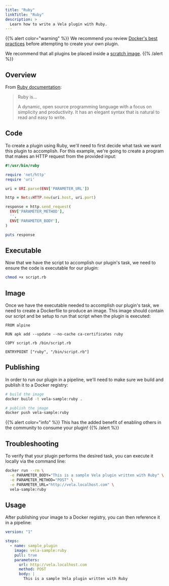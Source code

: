 ```yaml
---
title: "Ruby"
linkTitle: "Ruby"
description: >
  Learn how to write a Vela plugin with Ruby.
---
```


{{% alert color="warning" %}}
We recommend you review [Docker's best practices](https://docs.docker.com/develop/develop-images/dockerfile_best-practices/) before attempting to create your own plugin.

We recommend that all plugins be placed inside a [scratch image](https://hub.docker.com/_/scratch).
{{% /alert %}}

## Overview

From [Ruby documentation](https://www.ruby-lang.org/en/):

> Ruby is...
>
> A dynamic, open source programming language with a focus on simplicity and productivity. It has an elegant syntax that is natural to read and easy to write.

## Code

To create a plugin using Ruby, we'll need to first decide what task we want this plugin to accomplish. For this example, we're going to create a program that makes an HTTP request from the provided input:

```ruby
#!/usr/bin/ruby

require 'net/http'
require 'uri'

uri = URI.parse(ENV['PARAMETER_URL'])

http = Net::HTTP.new(uri.host, uri.port)

response = http.send_request(
  ENV['PARAMETER_METHOD'],
  '',
  ENV['PARAMETER_BODY'],
)

puts response
```

## Executable

Now that we have the script to accomplish our plugin's task, we need to ensure the code is executable for our plugin:

```sh
chmod +x script.rb
```

## Image

Once we have the executable needed to accomplish our plugin's task, we need to create a Dockerfile to produce an image. This image should contain our script and be setup to run that script when the plugin is executed:

```docker
FROM alpine

RUN apk add --update --no-cache ca-certificates ruby

COPY script.rb /bin/script.rb

ENTRYPOINT ["ruby", "/bin/script.rb"]
```

## Publishing

In order to run our plugin in a pipeline, we'll need to make sure we build and publish it to a Docker registry:

```sh
# build the image
docker build -t vela-sample:ruby .

# publish the image
docker push vela-sample:ruby
```

{{% alert color="info" %}}
This has the added benefit of enabling others in the community to consume your plugin!
{{% /alert %}}

## Troubleshooting

To verify that your plugin performs the desired task, you can execute it locally via the command line:

```sh
docker run --rm \
  -e PARAMETER_BODY="This is a sample Vela plugin written with Ruby" \
  -e PARAMETER_METHOD="POST" \
  -e PARAMETER_URL="http://vela.localhost.com" \
  vela-sample:ruby
```

## Usage

After publishing your image to a Docker registry, you can then reference it in a pipeline:

```yaml
version: "1"

steps:
  - name: sample_plugin
    image: vela-sample:ruby
    pull: true
    parameters:
      url: http://vela.localhost.com
      method: POST
      body: |
        This is a sample Vela plugin written with Ruby
```
